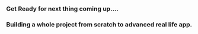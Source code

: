 ### Get Ready for next thing coming up....
### Building a whole project from scratch to advanced real life app.
